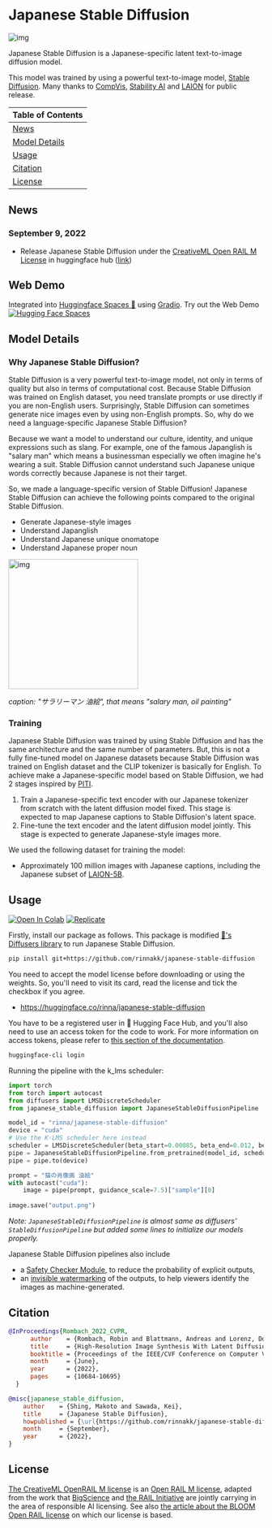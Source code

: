 # Japanese Stable Diffusion

<img src="./data/out.png" alt="img">


Japanese Stable Diffusion is a Japanese-specific latent text-to-image diffusion model.

This model was trained by using a powerful text-to-image model, [Stable Diffusion](https://github.com/CompVis/stable-diffusion). 
Many thanks to [CompVis](https://github.com/CompVis), [Stability AI](https://stability.ai/) and [LAION](https://laion.ai/) for public release. 

| Table of Contents |
|-|
| [News](#news) |
| [Model Details](#model-details) |
| [Usage](#usage) |
| [Citation](#citation) |
| [License](#license) |

## News
### September 9, 2022
- Release Japanese Stable Diffusion under the [CreativeML Open RAIL M License](LICENSE) in huggingface hub ([link](https://huggingface.co/rinna/japanese-stable-diffusion))

## Web Demo

Integrated into [Huggingface Spaces 🤗](https://huggingface.co/spaces) using [Gradio](https://github.com/gradio-app/gradio). Try out the Web Demo [![Hugging Face Spaces](https://img.shields.io/badge/%F0%9F%A4%97%20Hugging%20Face-Spaces-blue)](https://huggingface.co/spaces/rinna/japanese-stable-diffusion)

## Model Details
### Why Japanese Stable Diffusion?
Stable Diffusion is a very powerful text-to-image model, not only in terms of quality but also in terms of computational cost. 
Because Stable Diffusion was trained on English dataset, you need translate prompts or use directly if you are non-English users. 
Surprisingly, Stable Diffusion can sometimes generate nice images even by using non-English prompts. 
So, why do we need a language-specific Japanese Stable Diffusion?

Because we want a model to understand our culture, identity, and unique expressions such as slang. 
For example, one of the famous Japanglish is "salary man" which means a businessman especially we often imagine he's wearing a suit. 
Stable Diffusion cannot understand such Japanese unique words correctly because Japanese is not their target.

So, we made a language-specific version of Stable Diffusion! 
Japanese Stable Diffusion can achieve the following points compared to the original Stable Diffusion. 
- Generate Japanese-style images
- Understand Japanglish
- Understand Japanese unique onomatope
- Understand Japanese proper noun


<img src="./data/salary_man.png" alt="img" width="256" height="256">

*caption: "サラリーマン 油絵", that means "salary man, oil painting"*

### Training 
Japanese Stable Diffusion was trained by using Stable Diffusion and has the same architecture and the same number of parameters.
But, this is not a fully fine-tuned model on Japanese datasets because Stable Diffusion was trained on English dataset and the CLIP tokenizer is basically for English.
To achieve make a Japanese-specific model based on Stable Diffusion, we had 2 stages inspired by [PITI](https://arxiv.org/abs/2205.12952).

1. Train a Japanese-specific text encoder with our Japanese tokenizer from scratch with the latent diffusion model fixed. This stage is expected to map Japanese captions to Stable Diffusion's latent space. 
2. Fine-tune the text encoder and the latent diffusion model jointly. This stage is expected to generate Japanese-style images more. 

We used the following dataset for training the model:

- Approximately 100 million images with Japanese captions, including the Japanese subset of [LAION-5B](https://laion.ai/blog/laion-5b/).


## Usage

<a href="https://colab.research.google.com/github/rinnakk/japanese-stable-diffusion/blob/master/scripts/txt2img.ipynb" target="_parent"><img src="https://colab.research.google.com/assets/colab-badge.svg" alt="Open In Colab"/></a>
[![Replicate](https://replicate.com/cjwbw/japanese-stable-diffusion/badge)](https://replicate.com/cjwbw/japanese-stable-diffusion)


Firstly, install our package as follows. This package is modified [🤗's Diffusers library](https://github.com/huggingface/diffusers) to run Japanese Stable Diffusion.


```bash
pip install git+https://github.com/rinnakk/japanese-stable-diffusion
```

You need to accept the model license before downloading or using the weights. So, you'll need to visit its card, read the license and tick the checkbox if you agree.

- https://huggingface.co/rinna/japanese-stable-diffusion

You have to be a registered user in 🤗 Hugging Face Hub, and you'll also need to use an access token for the code to work. For more information on access tokens, please refer to [this section of the documentation](https://huggingface.co/docs/hub/security-tokens).
```bash
huggingface-cli login
```

Running the pipeline with the k_lms scheduler:

```python
import torch
from torch import autocast
from diffusers import LMSDiscreteScheduler
from japanese_stable_diffusion import JapaneseStableDiffusionPipeline

model_id = "rinna/japanese-stable-diffusion"
device = "cuda"
# Use the K-LMS scheduler here instead
scheduler = LMSDiscreteScheduler(beta_start=0.00085, beta_end=0.012, beta_schedule="scaled_linear", num_train_timesteps=1000)
pipe = JapaneseStableDiffusionPipeline.from_pretrained(model_id, scheduler=scheduler, use_auth_token=True)
pipe = pipe.to(device)

prompt = "猫の肖像画 油絵"
with autocast("cuda"):
    image = pipe(prompt, guidance_scale=7.5)["sample"][0]  
    
image.save("output.png")
```

_Note: `JapaneseStableDiffusionPipeline` is almost same as diffusers' `StableDiffusionPipeline` but added some lines to initialize our models properly._ 


Japanese Stable Diffusion pipelines also include 
- a [Safety Checker Module](https://github.com/huggingface/diffusers/blob/main/src/diffusers/pipelines/stable_diffusion/safety_checker.py), to reduce the probability of explicit outputs,
- an [invisible watermarking](https://github.com/ShieldMnt/invisible-watermark) of the outputs, to help viewers identify the images as machine-generated.



## Citation

```bibtex
@InProceedings{Rombach_2022_CVPR,
      author    = {Rombach, Robin and Blattmann, Andreas and Lorenz, Dominik and Esser, Patrick and Ommer, Bj\"orn},
      title     = {High-Resolution Image Synthesis With Latent Diffusion Models},
      booktitle = {Proceedings of the IEEE/CVF Conference on Computer Vision and Pattern Recognition (CVPR)},
      month     = {June},
      year      = {2022},
      pages     = {10684-10695}
  }
```

```bibtex
@misc{japanese_stable_diffusion,
    author    = {Shing, Makoto and Sawada, Kei},
    title     = {Japanese Stable Diffusion},
    howpublished = {\url{https://github.com/rinnakk/japanese-stable-diffusion}},
    month     = {September},
    year      = {2022},
}
```

## License
[The CreativeML OpenRAIL M license](LICENSE)  is an [Open RAIL M license](https://www.licenses.ai/blog/2022/8/18/naming-convention-of-responsible-ai-licenses), adapted from the work that [BigScience](https://bigscience.huggingface.co/) and [the RAIL Initiative](https://www.licenses.ai/) are jointly carrying in the area of responsible AI licensing. See also [the article about the BLOOM Open RAIL license](https://bigscience.huggingface.co/blog/the-bigscience-rail-license) on which our license is based.

